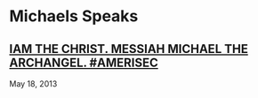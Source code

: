 # Michaels Speaks

## [IAM THE CHRIST. MESSIAH MICHAEL THE ARCHANGEL. #AMERISEC](https://pastebin.com/r2BLTz9C)
May 18, 2013
